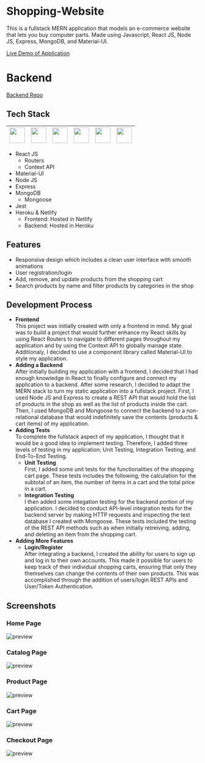 # Shopping-Website

This is a fullstack MERN application that models an e-commerce website that lets you buy computer parts. Made using Javascript, React JS, Node JS, Express, MongoDB, and Material-UI. <br />

[Live Demo of Application](https://cloudcomputers.netlify.app/)

# Backend

[Backend Repo](https://github.com/lazirpascual/shopping-website-backend)

## Tech Stack

| <img src="https://cdn.jsdelivr.net/npm/simple-icons@v4/icons/javascript.svg" width="40"> | <img src="https://cdn.jsdelivr.net/npm/simple-icons@v4/icons/react.svg" width="40"> | <img src="https://cdn.jsdelivr.net/npm/simple-icons@4.25.0/icons/node-dot-js.svg" width="40"> | <img src="https://cdn.jsdelivr.net/npm/simple-icons@v4/icons/express.svg" width="40"> | <img src="https://cdn.jsdelivr.net/npm/simple-icons@v4/icons/mongodb.svg" width="40"> | <img src="https://cdn.jsdelivr.net/npm/simple-icons@v4/icons/material-ui.svg" width="40"> |
| :--------------------------------------------------------------------------------------: | :---------------------------------------------------------------------------------: | :-------------------------------------------------------------------------------------------: | ------------------------------------------------------------------------------------- | ------------------------------------------------------------------------------------- | ----------------------------------------------------------------------------------------- |

- React JS
  - Routers
  - Context API
- Material-UI
- Node JS
- Express
- MongoDB
  - Mongoose
- Jest
- Heroku & Netlify
  - Frontend: Hosted in Netlify
  - Backend: Hosted in Heroku

## Features

- Responsive design which includes a clean user interface with smooth animations
- User registration/login
- Add, remove, and update products from the shopping cart
- Search products by name and filter products by categories in the shop

## Development Process

- **Frontend** <br />
  This project was initially created with only a frontend in mind. My goal was to build a project that would further enhance my React skills by using React Routers to navigate to different pages throughout my application and by using the Context API to globally manage state. Additionaly, I decided to use a component library called Material-UI to style my application.
- **Adding a Backend** <br />
  After initially building my application with a frontend, I decided that I had enough knowledge in React to finally configure and connect my application to a backend. After some research, I decided to adapt the MERN stack to turn my static application into a fullstack project. First, I used Node JS and Express to create a REST API that would hold the list of products in the shop as well as the list of products inside the cart. Then, I used MongoDB and Mongoose to connect the backend to a non-relational database that would indefinitely save the contents (products & cart items) of my application.
- **Adding Tests** <br />
  To complete the fullstack aspect of my application, I thought that it would be a good idea to implement testing. Therefore, I added three levels of testing in my application; Unit Testing, Integration Testing, and End-To-End Testing.
  - **Unit Testing** <br />
    First, I added some unit tests for the functionalities of the shopping cart page. These tests includes the following; the calculation for the subtotal of an item, the number of items in a cart and the total price in a cart.
  - **Integration Testing** <br />
    I then added some integation testing for the backend portion of my application. I decided to conduct API-level integration tests for the backend server by making HTTP requests and inspecting the test database I created with Mongoose. These tests included the testing of the REST API methods such as when initially retreiving, adding, and deleting an item from the shopping cart.
- **Adding More Features** <br />
  - **Login/Register** <br />
    After integrating a backend, I created the ability for users to sign up and log in to their own accounts. This made it possible for users to keep track of their individual shopping carts, ensuring that only they themselves can change the contents of their own products. This was accomplished through the addition of users/login REST APIs and User/Token Authentication.

## Screenshots

### Home Page

![preview](https://i.imgur.com/Zhy1Xpi.jpg)

### Catalog Page

![preview](https://i.imgur.com/07f9pMg.jpg)

### Product Page

![preview](https://i.imgur.com/ZBkOfbS.jpg)

### Cart Page

![preview](https://i.imgur.com/4CUGLN2.jpg)

### Checkout Page

![preview](https://i.imgur.com/Xn0gved.jpg)
